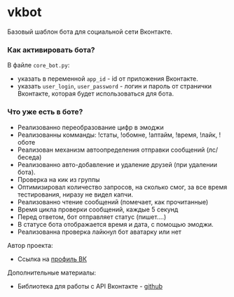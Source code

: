 # vkbot
Базовый шаблон бота для социальной сети Вконтакте.

### Как активировать бота?
В файле `core_bot.py`:
+ указать в переменной `app_id` - id от приложения Вконтакте.
+ указать `user_login`, `user_password` - логин и пароль от странички Вконтакте, которая будет использоваться для бота.

### Что уже есть в боте?

+ Реализованно переобразование цифр в эмоджи
+ Реализованны комманды: !статы, !обомне, !аптайм, !время, !лайк, !оботе
+ Реализован механизм автоопределения отправки сообщений (лс/беседа)
+ Реализованно авто-добавление и удаление друзей (при удалении бота).
+ Проверка на кик из группы
+ Оптимизировал количество запросов, на сколько смог, за все время тестирования, ниразу не видел капчи.
+ Реализованно чтение сообщений (помечает, как прочитанные)
+ Время цикла проверки сообщений, каждые 5 секунд
+ Перед ответом, бот отправляет статус (пишет....)
+ В статусе бота отображается время и дата, с помощью эмоджи.
+ Реализованна проверка лайкнул бот аватарку или нет

Автор проекта:
+ Ссылка на [профиль ВК](https://vk.com/egor_katagarov)

Дополнительные материалы:
+ Библиотека для работы с API Вконтакте - [github](https://github.com/dimka665/vk)
